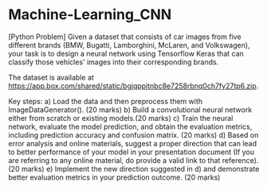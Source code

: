 # Machine-Learning_CNN

[Python Problem]
Given a dataset that consists of car images from five different brands (BMW, Bugatti,
Lamborghini, McLaren, and Volkswagen), your task is to design a neural network using
Tensorflow Keras that can classify those vehicles' images into their corresponding brands.

The dataset is available at
https://app.box.com/shared/static/bgjqppjtnbc8e7258rbnq0ch7fy27tp6.zip.

Key steps:
a) Load the data and then preprocess them with ImageDataGenerator(). (20 marks)
b) Build a convolutional neural network either from scratch or existing models.(20 marks)
c) Train the neural network, evaluate the model prediction, and obtain the evaluation metrics, including prediction accuracy and confusion matrix. (20 marks)
d) Based on error analysis and online materials, suggest a proper direction that can lead to better performance of your model in your presentation document (If you are   referring to any online material, do provide a valid link to that reference). (20 marks)
e) Implement the new direction suggested in d) and demonstrate better evaluation metrics
in your prediction outcome. (20 marks)
